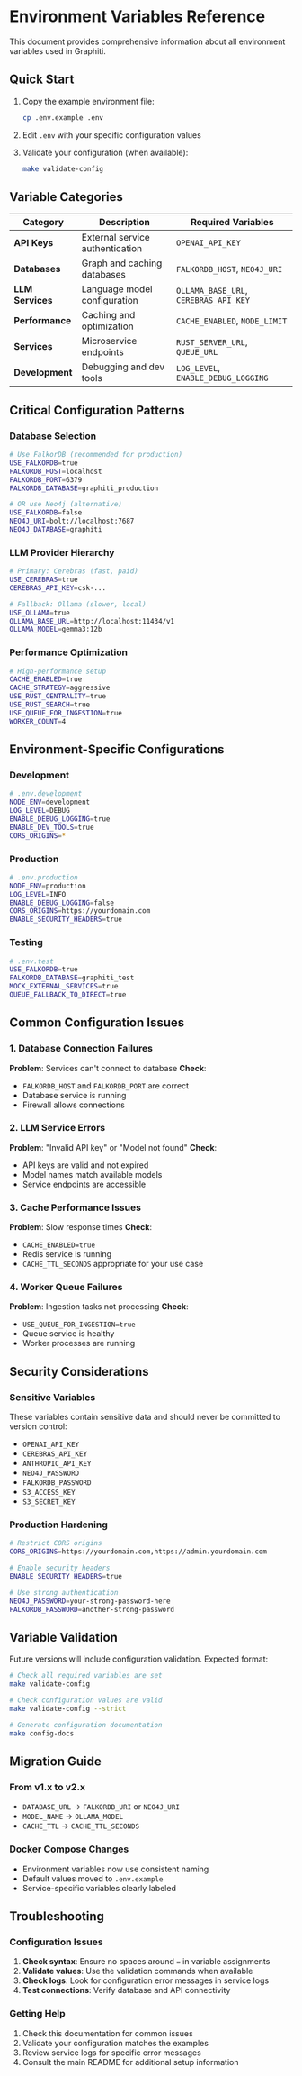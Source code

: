 # Environment Variables Reference

This document provides comprehensive information about all environment variables used in Graphiti.

## Quick Start

1. Copy the example environment file:
   ```bash
   cp .env.example .env
   ```

2. Edit `.env` with your specific configuration values

3. Validate your configuration (when available):
   ```bash
   make validate-config
   ```

## Variable Categories

| Category | Description | Required Variables |
|----------|-------------|-------------------|
| **API Keys** | External service authentication | `OPENAI_API_KEY` |
| **Databases** | Graph and caching databases | `FALKORDB_HOST`, `NEO4J_URI` |
| **LLM Services** | Language model configuration | `OLLAMA_BASE_URL`, `CEREBRAS_API_KEY` |
| **Performance** | Caching and optimization | `CACHE_ENABLED`, `NODE_LIMIT` |
| **Services** | Microservice endpoints | `RUST_SERVER_URL`, `QUEUE_URL` |
| **Development** | Debugging and dev tools | `LOG_LEVEL`, `ENABLE_DEBUG_LOGGING` |

## Critical Configuration Patterns

### Database Selection
```bash
# Use FalkorDB (recommended for production)
USE_FALKORDB=true
FALKORDB_HOST=localhost
FALKORDB_PORT=6379
FALKORDB_DATABASE=graphiti_production

# OR use Neo4j (alternative)
USE_FALKORDB=false
NEO4J_URI=bolt://localhost:7687
NEO4J_DATABASE=graphiti
```

### LLM Provider Hierarchy
```bash
# Primary: Cerebras (fast, paid)
USE_CEREBRAS=true
CEREBRAS_API_KEY=csk-...

# Fallback: Ollama (slower, local)  
USE_OLLAMA=true
OLLAMA_BASE_URL=http://localhost:11434/v1
OLLAMA_MODEL=gemma3:12b
```

### Performance Optimization
```bash
# High-performance setup
CACHE_ENABLED=true
CACHE_STRATEGY=aggressive
USE_RUST_CENTRALITY=true
USE_RUST_SEARCH=true
USE_QUEUE_FOR_INGESTION=true
WORKER_COUNT=4
```

## Environment-Specific Configurations

### Development
```bash
# .env.development
NODE_ENV=development
LOG_LEVEL=DEBUG
ENABLE_DEBUG_LOGGING=true
ENABLE_DEV_TOOLS=true
CORS_ORIGINS=*
```

### Production
```bash
# .env.production  
NODE_ENV=production
LOG_LEVEL=INFO
ENABLE_DEBUG_LOGGING=false
CORS_ORIGINS=https://yourdomain.com
ENABLE_SECURITY_HEADERS=true
```

### Testing
```bash
# .env.test
USE_FALKORDB=true
FALKORDB_DATABASE=graphiti_test
MOCK_EXTERNAL_SERVICES=true
QUEUE_FALLBACK_TO_DIRECT=true
```

## Common Configuration Issues

### 1. Database Connection Failures
**Problem**: Services can't connect to database
**Check**:
- `FALKORDB_HOST` and `FALKORDB_PORT` are correct
- Database service is running
- Firewall allows connections

### 2. LLM Service Errors
**Problem**: "Invalid API key" or "Model not found"
**Check**:
- API keys are valid and not expired
- Model names match available models
- Service endpoints are accessible

### 3. Cache Performance Issues
**Problem**: Slow response times
**Check**:
- `CACHE_ENABLED=true`
- Redis service is running
- `CACHE_TTL_SECONDS` appropriate for your use case

### 4. Worker Queue Failures
**Problem**: Ingestion tasks not processing
**Check**:
- `USE_QUEUE_FOR_INGESTION=true`
- Queue service is healthy
- Worker processes are running

## Security Considerations

### Sensitive Variables
These variables contain sensitive data and should never be committed to version control:

- `OPENAI_API_KEY`
- `CEREBRAS_API_KEY`
- `ANTHROPIC_API_KEY`
- `NEO4J_PASSWORD`
- `FALKORDB_PASSWORD`
- `S3_ACCESS_KEY`
- `S3_SECRET_KEY`

### Production Hardening
```bash
# Restrict CORS origins
CORS_ORIGINS=https://yourdomain.com,https://admin.yourdomain.com

# Enable security headers
ENABLE_SECURITY_HEADERS=true

# Use strong authentication
NEO4J_PASSWORD=your-strong-password-here
FALKORDB_PASSWORD=another-strong-password
```

## Variable Validation

Future versions will include configuration validation. Expected format:

```bash
# Check all required variables are set
make validate-config

# Check configuration values are valid
make validate-config --strict

# Generate configuration documentation
make config-docs
```

## Migration Guide

### From v1.x to v2.x
- `DATABASE_URL` → `FALKORDB_URI` or `NEO4J_URI`
- `MODEL_NAME` → `OLLAMA_MODEL`
- `CACHE_TTL` → `CACHE_TTL_SECONDS`

### Docker Compose Changes
- Environment variables now use consistent naming
- Default values moved to `.env.example`
- Service-specific variables clearly labeled

## Troubleshooting

### Configuration Issues
1. **Check syntax**: Ensure no spaces around `=` in variable assignments
2. **Validate values**: Use the validation commands when available
3. **Check logs**: Look for configuration error messages in service logs
4. **Test connections**: Verify database and API connectivity

### Getting Help
1. Check this documentation for common issues
2. Validate your configuration matches the examples
3. Review service logs for specific error messages
4. Consult the main README for additional setup information